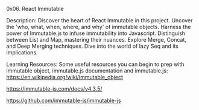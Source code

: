 
0x06. React Immutable

Description: Discover the heart of React Immutable in this project. Uncover the 'who, what, when, where, and why' of immutable objects. Harness the power of Immutable.js to infuse immutability into Javascript. Distinguish between List and Map, mastering their nuances. Explore Merge, Concat, and Deep Merging techniques. Dive into the world of lazy Seq and its implications.

Learning Resources: Some useful resources you can begin to prep with immutable object, immutable.js documentation and immutable.js:
https://en.wikipedia.org/wiki/Immutable_object

https://immutable-js.com/docs/v4.3.5/

https://github.com/immutable-js/immutable-js

